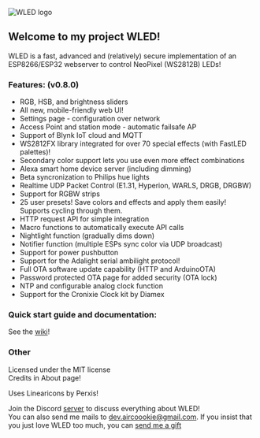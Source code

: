 ![WLED logo](https://raw.githubusercontent.com/Aircoookie/WLED/master/wled_logo.png)

## Welcome to my project WLED!

WLED is a fast, advanced and (relatively) secure implementation of an ESP8266/ESP32 webserver to control NeoPixel (WS2812B) LEDs!

### Features: (v0.8.0)
- RGB, HSB, and brightness sliders
- All new, mobile-friendly web UI!
- Settings page - configuration over network
- Access Point and station mode - automatic failsafe AP
- Support of Blynk IoT cloud and MQTT
- WS2812FX library integrated for over 70 special effects (with FastLED palettes)!
- Secondary color support lets you use even more effect combinations
- Alexa smart home device server (including dimming)
- Beta syncronization to Philips hue lights
- Realtime UDP Packet Control (E1.31, Hyperion, WARLS, DRGB, DRGBW)
- Support for RGBW strips
- 25 user presets! Save colors and effects and apply them easily! Supports cycling through them.
- HTTP request API for simple integration
- Macro functions to automatically execute API calls
- Nightlight function (gradually dims down)
- Notifier function (multiple ESPs sync color via UDP broadcast)
- Support for power pushbutton
- Support for the Adalight serial ambilight protocol!
- Full OTA software update capability (HTTP and ArduinoOTA)
- Password protected OTA page for added security (OTA lock)
- NTP and configurable analog clock function
- Support for the Cronixie Clock kit by Diamex

### Quick start guide and documentation:

See the [wiki](https://github.com/Aircoookie/WLED/wiki)!

### Other

Licensed under the MIT license  
Credits in About page!

Uses Linearicons by Perxis!

Join the Discord [server](https://discord.gg/KuqP7NE) to discuss everything about WLED!  
You can also send me mails to [dev.aircoookie@gmail.com](mailto:dev.aircoookie@gmail.com).
If you insist that you just love WLED too much, you can [send me a gift](https://paypal.me/aircoookie)






